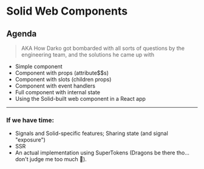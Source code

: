 # Solid Web Components

## Agenda

> AKA How Darko got bombarded with all sorts of questions by the engineering team,
> and the solutions he came up with

- Simple component
- Component with props (attribute$$s)
- Component with slots (children props)
- Component with event handlers
- Full component with internal state
- Using the Solid-built web component in a React app

---

### If we have time:

- Signals and Solid-specific features; Sharing state (and signal "exposure")
- SSR
- An actual implementation using SuperTokens (Dragons be there tho... don't judge me too much 🤣).

